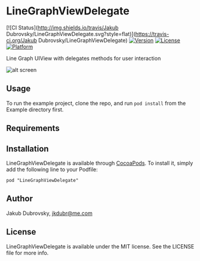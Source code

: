 # LineGraphViewDelegate

[![CI Status](http://img.shields.io/travis/Jakub Dubrovsky/LineGraphViewDelegate.svg?style=flat)](https://travis-ci.org/Jakub Dubrovsky/LineGraphViewDelegate)
[![Version](https://img.shields.io/cocoapods/v/LineGraphViewDelegate.svg?style=flat)](http://cocoadocs.org/docsets/LineGraphViewDelegate)
[![License](https://img.shields.io/cocoapods/l/LineGraphViewDelegate.svg?style=flat)](http://cocoadocs.org/docsets/LineGraphViewDelegate)
[![Platform](https://img.shields.io/cocoapods/p/LineGraphViewDelegate.svg?style=flat)](http://cocoadocs.org/docsets/LineGraphViewDelegate)

Line Graph UIView with delegates methods for user interaction

![alt screen](http://mostar.cz/jakubdubrovsky/media/cyclomaps.png)

## Usage

To run the example project, clone the repo, and run `pod install` from the Example directory first.

## Requirements

## Installation

LineGraphViewDelegate is available through [CocoaPods](http://cocoapods.org). To install
it, simply add the following line to your Podfile:

    pod "LineGraphViewDelegate"

## Author

Jakub Dubrovsky, jkdubr@me.com

## License

LineGraphViewDelegate is available under the MIT license. See the LICENSE file for more info.

